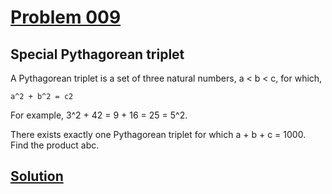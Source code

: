# [Problem 009](https://projecteuler.net/problem=9)
## Special Pythagorean triplet

A Pythagorean triplet is a set of three natural numbers, a < b < c, for which,

	a^2 + b^2 = c2

For example, 3^2 + 42 = 9 + 16 = 25 = 5^2.

There exists exactly one Pythagorean triplet for which a + b + c = 1000.
Find the product abc.


[Solution](https://github.com/Gott50/ProjectEuler-Odyssey/blob/master/Project%20Euler/src/Problems/P009_Special_Pythagorean_triplet.java)
---
